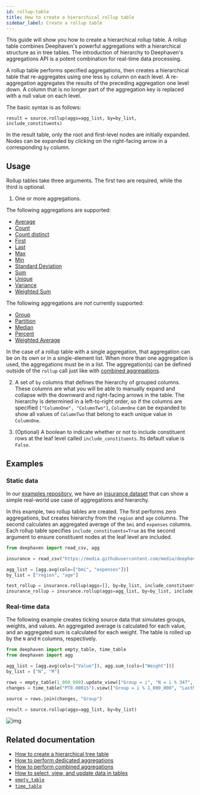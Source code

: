 ```yaml
---
id: rollup-table
title: How to create a hierarchical rollup table
sidebar_label: Create a rollup table
---
```


<!-- TODO: Link to conceptual guide on hierarchy https://github.com/deephaven/deephaven.io/issues/2079 -->

This guide will show you how to create a hierarchical rollup table. A rollup table combines Deephaven's powerful aggregations with a hierarchical structure as in tree tables. The introduction of hierarchy to Deephaven's aggregations API is a potent combination for real-time data processing.

A rollup table performs specified aggregations, then creates a hierarchical table that re-aggregates using one less `by` column on each level. A re-aggregation aggregates the results of the preceding aggregation one level down. A column that is no longer part of the aggregation key is replaced with a null value on each level.

The basic syntax is as follows:

```
result = source.rollup(aggs=agg_list, by=by_list, include_constituents)
```

In the result table, only the root and first-level nodes are initially expanded. Nodes can be expanded by clicking on the right-facing arrow in a corresponding `by` column.

## Usage

Rollup tables take three arguments. The first two are required, while the third is optional.

1. One or more aggregations.

The following aggregations are supported:

- [Average](../reference/table-operations/group-and-aggregate/AggAvg.md)
- [Count](../reference/table-operations/group-and-aggregate/AggCount.md)
- [Count distinct](../reference/table-operations/group-and-aggregate/AggCountDistinct.md)
- [First](../reference/table-operations/group-and-aggregate/AggFirst.md)
- [Last](../reference/table-operations/group-and-aggregate/AggLast.md)
- [Max](../reference/table-operations/group-and-aggregate/AggMax.md)
- [Min](../reference/table-operations/group-and-aggregate/AggMin.md)
- [Standard Deviation](../reference/table-operations/group-and-aggregate/AggStd.md)
- [Sum](../reference/table-operations/group-and-aggregate/AggSum.md)
- [Unique](../reference/table-operations/group-and-aggregate/AggUnique.md)
- [Variance](../reference/table-operations/group-and-aggregate/AggVar.md)
- [Weighted Sum](../reference/table-operations/group-and-aggregate/AggWSum.md)

The following aggregations are _not_ currently supported:

- [Group](../reference/table-operations/group-and-aggregate/AggGroup.md)
- [Partition](../reference/table-operations/group-and-aggregate/partitionBy.md)
- [Median](../reference/table-operations/group-and-aggregate/AggMed.md)
- [Percent](../reference/table-operations/group-and-aggregate/AggPct.md)
- [Weighted Average](../reference/table-operations/group-and-aggregate/AggWAvg.md)

In the case of a rollup table with a single aggregation, that aggregation can be on its own or in a single-element list. When more than one aggregation is used, the aggregations must be in a list. The aggregation(s) can be defined outside of the `rollup` call just like with [combined aggregations](./combined-aggregations.md#syntax).

2. A set of `by` columns that defines the hierarchy of grouped columns. These columns are what you will be able to manually expand and collapse with the downward and right-facing arrows in the table. The hierarchy is determined in a left-to-right order, so if the columns are specified `["ColumnOne", "ColumnTwo"]`, `ColumnOne` can be expanded to show all values of `ColumnTwo` that belong to each unique value in `ColumnOne`.

3. (Optional) A boolean to indicate whether or not to include constituent rows at the leaf level called `include_constituents`. Its default value is `False`.

## Examples

### Static data

In our [examples repository](https://github.com/deephaven/examples), we have an [insurance dataset](https://github.com/deephaven/examples/tree/main/Insurance) that can show a simple real-world use case of aggregations and hierarchy.

In this example, two rollup tables are created. The first performs zero aggregations, but creates hierarchy from the `region` and `age` columns. The second calculates an aggregated average of the `bmi` and `expenses` columns. Each rollup table specifies `include_constituents=True` as the second argument to ensure constituent nodes at the leaf level are included.

```python order=insurance,insurance_rollup
from deephaven import read_csv, agg

insurance = read_csv("https://media.githubusercontent.com/media/deephaven/examples/main/Insurance/csv/insurance.csv")

agg_list = [agg.avg(cols=["bmi", "expenses"])]
by_list = ["region", "age"]

test_rollup = insurance.rollup(aggs=[], by=by_list, include_constituents=True)
insurance_rollup = insurance.rollup(aggs=agg_list, by=by_list, include_constituents=True)
```

### Real-time data

The following example creates ticking source data that simulates groups, weights, and values. An aggregated average is calculated for each value, and an aggregated sum is calculated for each weight. The table is rolled up by the `N` and `M` columns, respectively.

```python ticking-table order=null
from deephaven import empty_table, time_table
from deephaven import agg

agg_list = [agg.avg(cols=["Value"]), agg.sum_(cols=["Weight"])]
by_list = ["N", "M"]

rows = empty_table(1_000_000).update_view(["Group = i", "N = i % 347", "M = i % 29"])
changes = time_table("PT0.0001S").view(["Group = i % 1_000_000", "LastModified = Timestamp", "Value = (i * Math.sin(i)) % 6977", "Weight = (i * Math.sin(i)) % 7151"]).last_by("Group")

source = rows.join(changes, "Group")

result = source.rollup(aggs=agg_list, by=by_list)
```

![img](../assets/how-to/rollup-table-realtime.gif)

## Related documentation

- [How to create a hierarchical tree table](./tree-table.md)
- [How to perform dedicated aggregations](./dedicated-aggregations.md)
- [How to perform combined aggregations](./combined-aggregations.md)
- [How to select, view, and update data in tables](./use-select-view-update.md)
- [`empty_table`](../reference/table-operations/create/emptyTable.md)
- [`time_table`](../reference/table-operations/create/timeTable.md)
